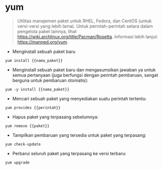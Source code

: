 # yum

> Utilitas manajemen paket untuk RHEL, Fedora, dan CentOS (untuk versi-versi yang lebih lama).
> Untuk perintah-perintah setara dalam pengelola paket lainnya, lihat <https://wiki.archlinux.org/title/Pacman/Rosetta>.
> Informasi lebih lanjut: <https://manned.org/yum>.

- Menginstall sebuah paket baru

`yum install {{nama_paket}}`

- Menginstall sebuah paket baru dan mengasumsikan jawaban ya untuk semua pertanyaan (juga berfungsi dengan perintah pembaruan, sangat berguna untuk pembaruan otomatis):

`yum -y install {{nama_paket}}`

- Mencari sebuah paket yang menyediakan suatu perintah tertentu:

`yum provides {{perintah}}`

- Hapus paket yang terpasang sebelumnya:

`yum remove {{paket}}`

- Tampilkan pembaruan yang tersedia untuk paket yang terpasang:

`yum check-update`

- Perbarui seluruh paket yang terpasang ke versi terbaru:

`yum upgrade`
